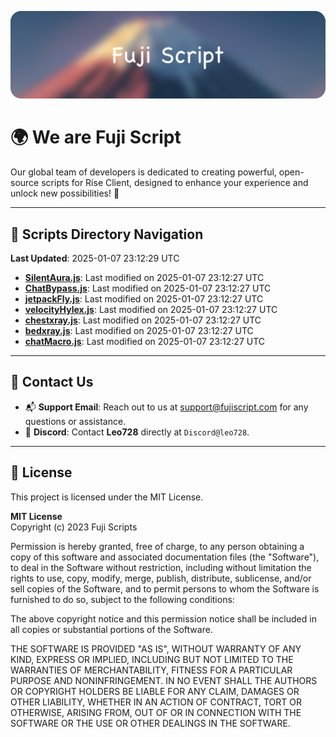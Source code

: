 ![Banner](.github/b.webp)

# 🌍 **We are Fuji Script**

Our global team of developers is dedicated to creating powerful, open-source scripts for Rise Client, designed to enhance your experience and unlock new possibilities! 🌟

---
<!-- SCRIPTS_NAVIGATION_START -->
## 📂 **Scripts Directory Navigation**

**Last Updated**: 2025-01-07 23:12:29 UTC

- **[SilentAura.js](scripts/SilentAura.js)**: Last modified on 2025-01-07 23:12:27 UTC
- **[ChatBypass.js](scripts/ChatBypass.js)**: Last modified on 2025-01-07 23:12:27 UTC
- **[jetpackFly.js](scripts/jetpackFly.js)**: Last modified on 2025-01-07 23:12:27 UTC
- **[velocityHylex.js](scripts/velocityHylex.js)**: Last modified on 2025-01-07 23:12:27 UTC
- **[chestxray.js](scripts/chestxray.js)**: Last modified on 2025-01-07 23:12:27 UTC
- **[bedxray.js](scripts/bedxray.js)**: Last modified on 2025-01-07 23:12:27 UTC
- **[chatMacro.js](scripts/chatMacro.js)**: Last modified on 2025-01-07 23:12:27 UTC

<!-- SCRIPTS_NAVIGATION_END -->

---

## 💬 **Contact Us**  
- 📬 **Support Email**: Reach out to us at [support@fujiscript.com](mailto:support@fujiscript.com) for any questions or assistance.  
- 💬 **Discord**: Contact **Leo728** directly at `Discord@leo728`.

---

## 📜 **License**

This project is licensed under the MIT License.  

**MIT License**  
Copyright (c) 2023 Fuji Scripts  

Permission is hereby granted, free of charge, to any person obtaining a copy of this software and associated documentation files (the "Software"), to deal in the Software without restriction, including without limitation the rights to use, copy, modify, merge, publish, distribute, sublicense, and/or sell copies of the Software, and to permit persons to whom the Software is furnished to do so, subject to the following conditions:  

The above copyright notice and this permission notice shall be included in all copies or substantial portions of the Software.  

THE SOFTWARE IS PROVIDED "AS IS", WITHOUT WARRANTY OF ANY KIND, EXPRESS OR IMPLIED, INCLUDING BUT NOT LIMITED TO THE WARRANTIES OF MERCHANTABILITY, FITNESS FOR A PARTICULAR PURPOSE AND NONINFRINGEMENT. IN NO EVENT SHALL THE AUTHORS OR COPYRIGHT HOLDERS BE LIABLE FOR ANY CLAIM, DAMAGES OR OTHER LIABILITY, WHETHER IN AN ACTION OF CONTRACT, TORT OR OTHERWISE, ARISING FROM, OUT OF OR IN CONNECTION WITH THE SOFTWARE OR THE USE OR OTHER DEALINGS IN THE SOFTWARE.  
